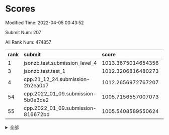 # Scores

Modified Time: 2022-04-05 00:43:52

Submit Num: 207

All Rank Num: 474857

| rank |               submit               |       score        |       sigma        | pk_num |
| :--- | :--------------------------------- | :----------------- | :----------------- | :----- |
| 1    | jsonzb.test.submission_level_4     | 1013.3675014654356 | 0.8246099046899743 | 9173   |
| 3    | jsonzb.test.test_1                 | 1012.3206816480273 | 0.8137873321292131 | 9177   |
| 4    | cpp.21_12_24.submission-2b2ea0d7   | 1012.2656972767207 | 0.8140492193364582 | 9180   |
| 54   | cpp.2022_01_09.submission-5b0e3de2 | 1005.7156557007073 | 0.7234334669295404 | 9178   |
| 55   | cpp.2022_01_09.submission-816672bd | 1005.5408589550624 | 0.7241573425159992 | 9174   |


<details>
<summary>全部</summary>

| rank |                 submit                 |       score        |       sigma        | pk_num |
| :--- | :------------------------------------- | :----------------- | :----------------- | :----- |
| 1    | jsonzb.test.submission_level_4         | 1013.3675014654356 | 0.8246099046899743 | 9173   |
| 2    | gobigger.level_3.submission_level_3_18 | 1012.8076763809659 | 0.7891148909548158 | 9175   |
| 3    | jsonzb.test.test_1                     | 1012.3206816480273 | 0.8137873321292131 | 9177   |
| 4    | cpp.21_12_24.submission-2b2ea0d7       | 1012.2656972767207 | 0.8140492193364582 | 9180   |
| 5    | gobigger.level_3.submission_level_3_10 | 1012.1468762510975 | 0.7675434164981612 | 9176   |
| 6    | gobigger.level_3.submission_level_3_45 | 1011.4492027550929 | 0.7717488517846128 | 9175   |
| 7    | gobigger.level_3.submission_level_3_21 | 1011.4012016213329 | 0.7408995505579283 | 9178   |
| 8    | gobigger.level_3.submission_level_3_15 | 1011.1341109156949 | 0.8419449365911095 | 9174   |
| 9    | gobigger.level_3.submission_level_3_5  | 1011.1273265450544 | 0.7729808307592848 | 9172   |
| 10   | gobigger.level_3.submission_level_3_32 | 1011.1107868266066 | 0.7845231442670162 | 9173   |
| 11   | gobigger.level_3.submission_level_3_49 | 1010.8800196174556 | 0.7690461376313102 | 9176   |
| 12   | gobigger.level_3.submission_level_3_0  | 1010.7668655589763 | 0.7848302907829565 | 9180   |
| 13   | gobigger.level_3.submission_level_3_13 | 1010.687524037837  | 0.7754718138529748 | 9178   |
| 14   | gobigger.level_3.submission_level_3_2  | 1010.6404097803704 | 0.7462258243867166 | 9176   |
| 15   | gobigger.level_3.submission_level_3_16 | 1010.587346168171  | 0.7618086468437553 | 9171   |
| 16   | gobigger.level_3.submission_level_3_42 | 1010.5101255525575 | 0.7862225719857934 | 9174   |
| 17   | gobigger.level_3.submission_level_3_1  | 1010.481450937206  | 0.7626789596162534 | 9172   |
| 18   | gobigger.level_3.submission_level_3_27 | 1010.4161646842501 | 0.767575104903327  | 9174   |
| 19   | gobigger.level_3.submission_level_3_36 | 1010.3961944825044 | 0.7542326693618772 | 9175   |
| 20   | gobigger.level_3.submission_level_3_44 | 1010.2590158599054 | 0.787038515525605  | 9173   |
| 21   | gobigger.level_3.submission_level_3_8  | 1010.2120260675832 | 0.7541559947987965 | 9182   |
| 22   | gobigger.level_3.submission_level_3_19 | 1010.1439490917858 | 0.7571969561580675 | 9174   |
| 23   | gobigger.level_3.submission_level_3_11 | 1010.1250589309997 | 0.7596260874549574 | 9175   |
| 24   | gobigger.level_3.submission_level_3_25 | 1010.101656449228  | 0.745094946563158  | 9180   |
| 25   | gobigger.level_3.submission_level_3_38 | 1010.0804337521881 | 0.7599066035985663 | 9180   |
| 26   | gobigger.level_3.submission_level_3_37 | 1010.0576222884036 | 0.7846206633229098 | 9175   |
| 27   | gobigger.level_3.submission_level_3_4  | 1010.0547233013633 | 0.7361292865550628 | 9181   |
| 28   | gobigger.level_3.submission_level_3_6  | 1009.9034193984857 | 0.7845318187778008 | 9173   |
| 29   | gobigger.level_3.submission_level_3_31 | 1009.8985457379335 | 0.7633195405353117 | 9174   |
| 30   | gobigger.level_3.submission_level_3_48 | 1009.8702118801532 | 0.7469843515502799 | 9174   |
| 31   | gobigger.level_3.submission_level_3_12 | 1009.8490006425732 | 0.7634015789610167 | 9173   |
| 32   | gobigger.level_3.submission_level_3_29 | 1009.6007820291894 | 0.7524314079329413 | 9173   |
| 33   | gobigger.level_3.submission_level_3_35 | 1009.5774576645639 | 0.7493613504064499 | 9177   |
| 34   | gobigger.level_3.submission_level_3_23 | 1009.5658678904111 | 0.7630715154714149 | 9173   |
| 35   | gobigger.level_3.submission_level_3_26 | 1009.4849134111558 | 0.7586021052763184 | 9176   |
| 36   | gobigger.level_3.submission_level_3_30 | 1009.4389888395006 | 0.7451169497016967 | 9174   |
| 37   | gobigger.level_3.submission_level_3_20 | 1009.212784369431  | 0.7439356962254836 | 9181   |
| 38   | gobigger.level_3.submission_level_3_39 | 1009.2035674643962 | 0.7760747773787209 | 9176   |
| 39   | gobigger.level_3.submission_level_3_43 | 1009.1928492329697 | 0.7603812478324975 | 9174   |
| 40   | gobigger.level_3.submission_level_3_17 | 1009.1882800119262 | 0.7545202902389048 | 9177   |
| 41   | gobigger.level_3.submission_level_3_28 | 1009.0020048468602 | 0.7449555684141969 | 9178   |
| 42   | gobigger.level_3.submission_level_3_41 | 1008.9980293642423 | 0.7579366948206268 | 9180   |
| 43   | gobigger.level_3.submission_level_3_47 | 1008.9567405303452 | 0.7515625395374173 | 9172   |
| 44   | gobigger.level_3.submission_level_3_22 | 1008.95485022092   | 0.7436869374418591 | 9175   |
| 45   | gobigger.level_3.submission_level_3_34 | 1008.883193979716  | 0.7455826031116273 | 9172   |
| 46   | gobigger.level_3.submission_level_3_46 | 1008.8589538925504 | 0.7319332070273665 | 9171   |
| 47   | gobigger.level_3.submission_level_3_3  | 1008.7563382979936 | 0.733561256111546  | 9179   |
| 48   | gobigger.level_3.submission_level_3_14 | 1008.7081110917795 | 0.7723440165928476 | 9179   |
| 49   | gobigger.level_3.submission_level_3_9  | 1008.6006527233544 | 0.7673551992233711 | 9168   |
| 50   | gobigger.level_3.submission_level_3_40 | 1008.5462792060181 | 0.7332385802710929 | 9174   |
| 51   | gobigger.level_3.submission_level_3_7  | 1008.456844856785  | 0.7321019290080474 | 9173   |
| 52   | gobigger.level_3.submission_level_3_24 | 1008.4218112365346 | 0.7298452986614666 | 9173   |
| 53   | gobigger.level_3.submission_level_3_33 | 1007.6474562112448 | 0.7427722414397564 | 9174   |
| 54   | cpp.2022_01_09.submission-5b0e3de2     | 1005.7156557007073 | 0.7234334669295404 | 9178   |
| 55   | cpp.2022_01_09.submission-816672bd     | 1005.5408589550624 | 0.7241573425159992 | 9174   |
| 56   | gobigger.level_1.submission_level_1_5  | 1005.3317526283594 | 0.708403227351104  | 9180   |
| 57   | gobigger.level_1.submission_level_1_34 | 1005.0143852280155 | 0.7133470768405981 | 9177   |
| 58   | gobigger.level_1.submission_level_1_28 | 1004.5894795439788 | 0.7226830354830353 | 9180   |
| 59   | gobigger.level_1.submission_level_1_37 | 1004.4521998575564 | 0.7149730908992346 | 9179   |
| 60   | gobigger.level_1.submission_level_1_48 | 1004.4379347977891 | 0.7207665536875648 | 9178   |
| 61   | gobigger.level_1.submission_level_1_14 | 1004.3889902999682 | 0.7293158243016964 | 9178   |
| 62   | gobigger.level_1.submission_level_1_31 | 1004.3799921002711 | 0.7095901369437897 | 9177   |
| 63   | gobigger.level_1.submission_level_1_36 | 1004.3564660370822 | 0.7317320516327043 | 9171   |
| 64   | gobigger.level_1.submission_level_1_4  | 1004.2199815212949 | 0.7062743924811223 | 9176   |
| 65   | gobigger.level_1.submission_level_1_9  | 1004.1527116900189 | 0.7199316420467662 | 9174   |
| 66   | gobigger.level_1.submission_level_1_40 | 1004.135661907382  | 0.7172597805734207 | 9174   |
| 67   | gobigger.level_1.submission_level_1_32 | 1004.0040139873765 | 0.7169483189754087 | 9179   |
| 68   | gobigger.level_1.submission_level_1_49 | 1003.9509087520478 | 0.7073446635779665 | 9176   |
| 69   | gobigger.level_1.submission_level_1_46 | 1003.9289681174416 | 0.7139050237964809 | 9175   |
| 70   | gobigger.level_1.submission_level_1_21 | 1003.8983528019825 | 0.7157718056891166 | 9178   |
| 71   | gobigger.level_1.submission_level_1_25 | 1003.8196233806789 | 0.7203338434367801 | 9172   |
| 72   | gobigger.level_1.submission_level_1_13 | 1003.8169911920363 | 0.7184977253583511 | 9177   |
| 73   | gobigger.level_1.submission_level_1_11 | 1003.8018020868951 | 0.7178396548319157 | 9173   |
| 74   | gobigger.level_1.submission_level_1_22 | 1003.6478553820217 | 0.7158787639876173 | 9179   |
| 75   | gobigger.level_1.submission_level_1_24 | 1003.536842378372  | 0.7160317347860413 | 9176   |
| 76   | gobigger.level_1.submission_level_1_2  | 1003.4608495799816 | 0.7146833576982634 | 9179   |
| 77   | gobigger.level_1.submission_level_1_17 | 1003.3524771131241 | 0.7059178779472508 | 9174   |
| 78   | gobigger.level_1.submission_level_1_12 | 1003.346283326776  | 0.7244677471717098 | 9179   |
| 79   | gobigger.level_1.submission_level_1_39 | 1003.2887644936972 | 0.7200229237148034 | 9175   |
| 80   | gobigger.level_1.submission_level_1_3  | 1003.1573595874884 | 0.7034607539770483 | 9174   |
| 81   | gobigger.level_1.submission_level_1_23 | 1003.1558750178986 | 0.7149939929521563 | 9177   |
| 82   | gobigger.level_1.submission_level_1_41 | 1003.141267932064  | 0.7110968793691147 | 9177   |
| 83   | gobigger.level_1.submission_level_1_15 | 1002.9640586018218 | 0.7333236499468724 | 9178   |
| 84   | gobigger.level_1.submission_level_1_45 | 1002.899124802326  | 0.7068681243092789 | 9174   |
| 85   | gobigger.level_1.submission_level_1_29 | 1002.8905869176892 | 0.7068267405011288 | 9177   |
| 86   | gobigger.level_1.submission_level_1_16 | 1002.8878524619835 | 0.72011064176292   | 9172   |
| 87   | gobigger.level_1.submission_level_1_47 | 1002.8799944709033 | 0.7194933250363905 | 9178   |
| 88   | gobigger.level_1.submission_level_1_27 | 1002.8559842059638 | 0.706124834407171  | 9180   |
| 89   | gobigger.level_1.submission_level_1_6  | 1002.8050991375741 | 0.7236051704187934 | 9172   |
| 90   | gobigger.level_1.submission_level_1_26 | 1002.8047266669001 | 0.7121804885223484 | 9178   |
| 91   | gobigger.level_1.submission_level_1_44 | 1002.7804316358374 | 0.7147442191918092 | 9175   |
| 92   | gobigger.level_1.submission_level_1_8  | 1002.7588443266067 | 0.7185266947038342 | 9173   |
| 93   | gobigger.level_1.submission_level_1_35 | 1002.7547444675967 | 0.7107225597570017 | 9178   |
| 94   | gobigger.level_1.submission_level_1_20 | 1002.7489404676712 | 0.7117430444413196 | 9180   |
| 95   | gobigger.level_1.submission_level_1_33 | 1002.7484562475605 | 0.7118638515916889 | 9168   |
| 96   | gobigger.level_1.submission_level_1_10 | 1002.6912554508417 | 0.7104545351030491 | 9174   |
| 97   | gobigger.level_1.submission_level_1_38 | 1002.5289944088153 | 0.7161099389857212 | 9175   |
| 98   | gobigger.level_1.submission_level_1_7  | 1002.4117662983817 | 0.733002663942098  | 9175   |
| 99   | gobigger.level_1.submission_level_1_30 | 1002.3818006791515 | 0.723227968196578  | 9177   |
| 100  | gobigger.level_1.submission_level_1_42 | 1002.2833083742443 | 0.7198699618417956 | 9175   |
| 101  | gobigger.level_1.submission_level_1_19 | 1002.2299758280275 | 0.7163497288192214 | 9179   |
| 102  | gobigger.level_1.submission_level_1_0  | 1002.1780605866497 | 0.713013223084738  | 9177   |
| 103  | gobigger.level_1.submission_level_1_18 | 1002.0135479112749 | 0.7110841023167438 | 9177   |
| 104  | gobigger.level_1.submission_level_1_1  | 1001.8594246941369 | 0.7067250349156537 | 9176   |
| 105  | gobigger.level_1.submission_level_1_43 | 1001.4080786408783 | 0.7157560119063019 | 9176   |
| 106  | gobigger.random.submission_random_39   | 997.9384717719089  | 0.7038290921744285 | 9178   |
| 107  | gobigger.random.submission_random_27   | 997.5814953105346  | 0.7148653296021643 | 9180   |
| 108  | gobigger.random.submission_random_49   | 997.514895551604   | 0.7186937204356828 | 9171   |
| 109  | gobigger.random.submission_random_35   | 997.4444655350694  | 0.7064356559911745 | 9177   |
| 110  | gobigger.random.submission_random_21   | 997.2341978419076  | 0.709657404988107  | 9179   |
| 111  | gobigger.random.submission_random_38   | 997.0168449159064  | 0.7156751667532456 | 9173   |
| 112  | gobigger.random.submission_random_16   | 996.9814919880916  | 0.7158828445332253 | 9177   |
| 113  | gobigger.random.submission_random_42   | 996.8079445460434  | 0.7083068374085146 | 9176   |
| 114  | gobigger.random.submission_random_28   | 996.7278265436588  | 0.7198116820920208 | 9176   |
| 115  | gobigger.random.submission_random_25   | 996.7237634685765  | 0.7004594852749592 | 9178   |
| 116  | gobigger.random.submission_random_45   | 996.6728582763161  | 0.6992616847113029 | 9179   |
| 117  | gobigger.random.submission_random_4    | 996.6639796882719  | 0.6942682160324307 | 9177   |
| 118  | gobigger.random.submission_random_10   | 996.5954981029977  | 0.7084969732591951 | 9180   |
| 119  | gobigger.random.submission_random_41   | 996.5058251555237  | 0.7027174057643673 | 9176   |
| 120  | gobigger.random.submission_random_31   | 996.460134330847   | 0.7103208814246718 | 9175   |
| 121  | gobigger.random.submission_random_18   | 996.3985396791312  | 0.7208425088870958 | 9180   |
| 122  | gobigger.random.submission_random_3    | 996.3845485970091  | 0.7051046484317893 | 9174   |
| 123  | gobigger.random.submission_random_9    | 996.3779015073638  | 0.7108028182585778 | 9177   |
| 124  | gobigger.random.submission_random_34   | 996.273374717723   | 0.7091477243821879 | 9171   |
| 125  | gobigger.random.submission_random_7    | 996.2586512925453  | 0.71238364256974   | 9175   |
| 126  | gobigger.random.submission_random_0    | 996.2524207234814  | 0.7066745641926844 | 9174   |
| 127  | gobigger.random.submission_random_1    | 996.2490108444701  | 0.7049235173369842 | 9172   |
| 128  | gobigger.random.submission_random_46   | 996.2087349037668  | 0.6888256155673201 | 9177   |
| 129  | gobigger.random.submission_random_36   | 996.2037661992541  | 0.7119424903306225 | 9178   |
| 130  | gobigger.random.submission_random_19   | 996.1841152003827  | 0.7017115651082557 | 9182   |
| 131  | gobigger.random.submission_random_44   | 996.1836222117388  | 0.706866421049399  | 9178   |
| 132  | gobigger.random.submission_random_14   | 996.1081804162073  | 0.7051111890269002 | 9175   |
| 133  | gobigger.random.submission_random_33   | 996.066536525507   | 0.7131322860568611 | 9179   |
| 134  | gobigger.random.submission_random_5    | 995.971848283462   | 0.7169179022797887 | 9179   |
| 135  | gobigger.random.submission_random_13   | 995.9497992986692  | 0.7080341141554571 | 9180   |
| 136  | gobigger.random.submission_random_8    | 995.9451008853656  | 0.7074347343410566 | 9178   |
| 137  | gobigger.random.submission_random_30   | 995.9333825992835  | 0.7044787056476589 | 9173   |
| 138  | gobigger.random.submission_random_26   | 995.9147617954599  | 0.698617102656723  | 9175   |
| 139  | gobigger.random.submission_random_37   | 995.833398010339   | 0.7136383007264411 | 9180   |
| 140  | gobigger.random.submission_random_11   | 995.8098478489073  | 0.7254596992340773 | 9173   |
| 141  | gobigger.random.submission_random_47   | 995.7468204830634  | 0.706792208853382  | 9173   |
| 142  | gobigger.random.submission_random_2    | 995.7338414591048  | 0.7199669397781198 | 9176   |
| 143  | gobigger.random.submission_random_23   | 995.7095679570282  | 0.7006845871154068 | 9171   |
| 144  | gobigger.random.submission_random_22   | 995.701299875462   | 0.7049651920054321 | 9175   |
| 145  | gobigger.random.submission_random_48   | 995.5094393584541  | 0.7091394534325779 | 9181   |
| 146  | gobigger.random.submission_random_12   | 995.4686742628686  | 0.7198414770940826 | 9181   |
| 147  | gobigger.random.submission_random_17   | 995.4475398088076  | 0.7313543870221021 | 9174   |
| 148  | gobigger.random.submission_random_32   | 995.373570706733   | 0.7161526109407049 | 9174   |
| 149  | gobigger.random.submission_random_15   | 995.3225978918448  | 0.7137830267707851 | 9172   |
| 150  | gobigger.random.submission_random_40   | 994.9678300126568  | 0.7119923173180545 | 9177   |
| 151  | gobigger.random.submission_random_24   | 994.904630287041   | 0.7281650858413862 | 9175   |
| 152  | gobigger.random.submission_random_43   | 994.8313766972115  | 0.7097112359942565 | 9172   |
| 153  | gobigger.random.submission_random_29   | 994.7796896870402  | 0.7089045122907576 | 9180   |
| 154  | gobigger.random.submission_random_20   | 994.7671827474896  | 0.714514432911244  | 9173   |
| 155  | gobigger.level_2.submission_level_2_0  | 994.2280642015794  | 0.7466384155437679 | 9174   |
| 156  | gobigger.random.submission_random_6    | 994.160387535571   | 0.722477184774459  | 9177   |
| 157  | gobigger.level_2.submission_level_2_20 | 994.1126146323546  | 0.7200647727763142 | 9178   |
| 158  | gobigger.level_2.submission_level_2_6  | 993.9084701885406  | 0.7388189438537168 | 9178   |
| 159  | gobigger.level_2.submission_level_2_27 | 993.3425122483916  | 0.7266376890806945 | 9174   |
| 160  | gobigger.level_2.submission_level_2_9  | 993.2281846347682  | 0.7367759988094877 | 9177   |
| 161  | gobigger.level_2.submission_level_2_13 | 993.196627278372   | 0.7232943148678864 | 9174   |
| 162  | gobigger.level_2.submission_level_2_17 | 993.1341898997182  | 0.7309834107533815 | 9172   |
| 163  | gobigger.level_2.submission_level_2_39 | 993.0397667699436  | 0.7322130928081931 | 9182   |
| 164  | gobigger.level_2.submission_level_2_23 | 993.0273659872406  | 0.7253019227754246 | 9174   |
| 165  | gobigger.level_2.submission_level_2_49 | 992.9805692886346  | 0.73929057615887   | 9179   |
| 166  | gobigger.level_2.submission_level_2_31 | 992.8062047107202  | 0.7356955450607336 | 9177   |
| 167  | gobigger.level_2.submission_level_2_22 | 992.6025552328178  | 0.7321288833895049 | 9175   |
| 168  | gobigger.level_2.submission_level_2_43 | 992.5844333041092  | 0.7358381027725758 | 9178   |
| 169  | gobigger.level_2.submission_level_2_34 | 992.509730234632   | 0.7264288361262673 | 9177   |
| 170  | gobigger.level_2.submission_level_2_48 | 992.4749381798475  | 0.7460424233419993 | 9177   |
| 171  | gobigger.level_2.submission_level_2_46 | 992.4588795177335  | 0.7286595944397054 | 9178   |
| 172  | gobigger.level_2.submission_level_2_29 | 992.4193790420833  | 0.729783399694973  | 9180   |
| 173  | gobigger.level_2.submission_level_2_33 | 992.4026864691332  | 0.7417538273511843 | 9174   |
| 174  | gobigger.level_2.submission_level_2_15 | 992.3942873673005  | 0.7496621113158779 | 9173   |
| 175  | gobigger.level_2.submission_level_2_7  | 992.2150756504977  | 0.754611406483414  | 9178   |
| 176  | gobigger.level_2.submission_level_2_38 | 992.1980180761296  | 0.7419620287440855 | 9178   |
| 177  | gobigger.level_2.submission_level_2_2  | 992.1627409578448  | 0.7510099616557805 | 9174   |
| 178  | gobigger.level_2.submission_level_2_37 | 992.1391210010997  | 0.7228982164137983 | 9174   |
| 179  | gobigger.level_2.submission_level_2_24 | 992.0830195293074  | 0.7515610218242073 | 9173   |
| 180  | gobigger.level_2.submission_level_2_21 | 992.0577650474846  | 0.7254582027778317 | 9180   |
| 181  | gobigger.level_2.submission_level_2_42 | 992.0456411516079  | 0.7370237019620973 | 9175   |
| 182  | gobigger.level_2.submission_level_2_10 | 991.9398336033322  | 0.756842542546012  | 9174   |
| 183  | gobigger.level_2.submission_level_2_12 | 991.9107406967725  | 0.7691622136373626 | 9173   |
| 184  | gobigger.level_2.submission_level_2_25 | 991.8851214051136  | 0.7469208000010754 | 9173   |
| 185  | gobigger.level_2.submission_level_2_18 | 991.8379589585945  | 0.7248052298270602 | 9176   |
| 186  | gobigger.level_2.submission_level_2_19 | 991.829948967222   | 0.7408464584965002 | 9178   |
| 187  | gobigger.level_2.submission_level_2_47 | 991.800768967625   | 0.7538866262857646 | 9177   |
| 188  | gobigger.level_2.submission_level_2_4  | 991.7543930165816  | 0.7324020818087722 | 9170   |
| 189  | gobigger.level_2.submission_level_2_26 | 991.6941647371901  | 0.7450588962905526 | 9173   |
| 190  | gobigger.level_2.submission_level_2_32 | 991.6829558528058  | 0.746046132692252  | 9176   |
| 191  | gobigger.level_2.submission_level_2_40 | 991.6714648473592  | 0.7561604743319555 | 9177   |
| 192  | gobigger.level_2.submission_level_2_41 | 991.6517283786599  | 0.7433013232933517 | 9180   |
| 193  | gobigger.level_2.submission_level_2_35 | 991.6242917118525  | 0.742390796915332  | 9176   |
| 194  | gobigger.level_2.submission_level_2_3  | 991.560818298385   | 0.743481982750359  | 9176   |
| 195  | gobigger.level_2.submission_level_2_30 | 991.5223150313072  | 0.7591981195929737 | 9172   |
| 196  | gobigger.level_2.submission_level_2_8  | 991.3922098032893  | 0.7649020077332572 | 9179   |
| 197  | gobigger.level_2.submission_level_2_11 | 991.3912134675465  | 0.7509877268415647 | 9179   |
| 198  | gobigger.level_2.submission_level_2_45 | 991.3694335468559  | 0.7425339988241496 | 9180   |
| 199  | gobigger.level_2.submission_level_2_1  | 991.1768360516302  | 0.7459754598652334 | 9175   |
| 200  | gobigger.level_2.submission_level_2_36 | 991.0593700710141  | 0.7711814846412877 | 9176   |
| 201  | gobigger.level_2.submission_level_2_44 | 991.051298574177   | 0.7627926932501435 | 9175   |
| 202  | gobigger.level_2.submission_level_2_28 | 991.021554058185   | 0.7672710295833961 | 9172   |
| 203  | gobigger.level_2.submission_level_2_14 | 991.0126489374805  | 0.7366923046699325 | 9180   |
| 204  | gobigger.level_2.submission_level_2_5  | 990.5373607651019  | 0.7581498802172041 | 9180   |
| 205  | gobigger.level_2.submission_level_2_16 | 989.7586168212739  | 0.7889770293340501 | 9177   |
| 206  | gobigger.none.submission_none_1        | 977.3832575791375  | 1.3143590536810636 | 9178   |
| 207  | gobigger.none.submission_none_0        | 976.2335274216849  | 1.4464050866328262 | 9181   |

</details>